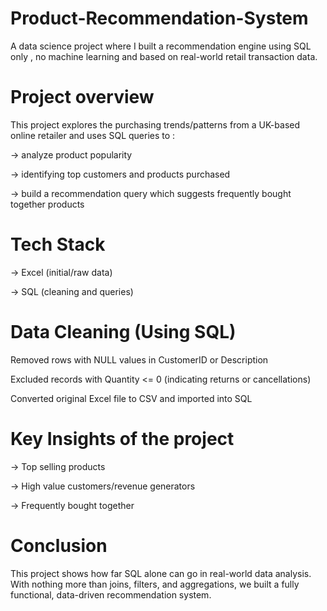 # Product-Recommendation-System
A data science project where I built a recommendation engine using SQL only , no machine learning and based on real-world retail transaction data.

# Project overview

This project explores the purchasing trends/patterns from a UK-based online retailer and uses SQL queries to :

-> analyze product popularity

-> identifying top customers and products purchased 

-> build a recommendation query which suggests frequently bought together products

# Tech Stack

-> Excel (initial/raw  data)

-> SQL (cleaning and queries)

# Data Cleaning (Using SQL)
Removed rows with NULL values in CustomerID or Description

Excluded records with Quantity <= 0 (indicating returns or cancellations)

Converted original Excel file to CSV and imported into SQL

# Key Insights of the project

-> Top selling products

-> High value customers/revenue generators

-> Frequently bought together

# Conclusion

This project shows how far SQL alone can go in real-world data analysis. 
With nothing more than joins, filters, and aggregations, we built a fully functional, data-driven recommendation system.

